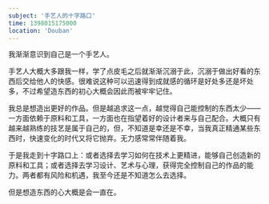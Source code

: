 ```yaml
---
subject: '手艺人的十字路口'
time: 1398015175000
location: 'Douban'
---
```


我渐渐意识到自己是一个手艺人。

手艺人大概大多跟我一样，学了点皮毛之后就渐渐沉溺于此，沉溺于做出好看的东西后交给他人的快感。很难说这种可以迅速得到成就感的循环是好处多还是坏处多，不过希望造东西的初心大概会因此而被牢牢记住。

我总是想造出更好的作品。但是越追求这一点，越觉得自己能控制的东西太少——一方面依赖于原料和工具，一方面也在指望着好的设计者来与自己配合。大概只有越来越熟练的技艺是属于自己的，但，不知道是幸还是不幸，当我真正精通某些东西时，快速变化的时代又将它抛弃。无力感常常伴随着我。

于是我走到十字路口上：或者选择去学习如何在技术上更精进，能够自己创造新的原料和工具；或者选择去学习设计、艺术与心理，获得完全控制自己的作品的能力。两者都有风险和机遇，我至今还是不知道怎么去选择。

但是想造东西的心大概是会一直在。
